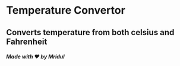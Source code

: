 # Temperature Convertor
## Converts temperature from both celsius and Fahrenheit

##### Made with &hearts; by Mridul